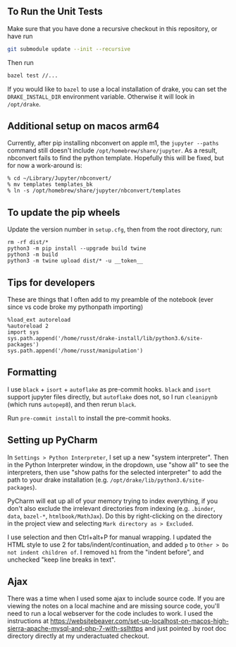 ## To Run the Unit Tests

Make sure that you have done a recursive checkout in this repository, or have run

```bash
git submodule update --init --recursive
```
Then run
```bash
bazel test //...
```

If you would like to `bazel` to use a local installation of drake, you can set
the `DRAKE_INSTALL_DIR` environment variable. Otherwise it will look in
`/opt/drake`.

## Additional setup on macos arm64

Currently, after pip installing nbconvert on apple m1, the `jupyter --paths`
command still doesn't include `/opt/homebrew/share/jupyter`.  As a result,
nbconvert fails to find the python template.  Hopefully this will be fixed, but
for now a work-around is:

```
% cd ~/Library/Jupyter/nbconvert/
% mv templates templates_bk
% ln -s /opt/homebrew/share/jupyter/nbconvert/templates
```

## To update the pip wheels

Update the version number in `setup.cfg`, then from the root directory, run:
```
rm -rf dist/*
python3 -m pip install --upgrade build twine
python3 -m build
python3 -m twine upload dist/* -u __token__ 
``` 

## Tips for developers

These are things that I often add to my preamble of the notebook (ever since vs code broke my pythonpath importing)
```
%load_ext autoreload
%autoreload 2
import sys
sys.path.append('/home/russt/drake-install/lib/python3.6/site-packages')
sys.path.append('/home/russt/manipulation')
```

## Formatting

I use `black` + `isort` + `autoflake` as pre-commit hooks.  `black` and `isort`
support jupyter files directly, but `autoflake` does not, so I run `cleanipynb`
(which runs `autopep8`), and then rerun `black`.  

Run `pre-commit install` to install the pre-commit hooks.

## Setting up PyCharm

In `Settings > Python Interpreter`, I set up a new "system interpreter". Then in
the Python Interpreter window, in the dropdown, use "show all" to see the
interpreters, then use "show paths for the selected interpreter" to add the path
to your drake installation (e.g. `/opt/drake/lib/python3.6/site-packages`).

PyCharm will eat up all of your memory trying to index everything, if you don't
also exclude the irrelevant directories from indexing (e.g. `.binder`, `data`,
`bazel-*`, `htmlbook/MathJax`). Do this by right-clicking on the directory in
the project view and selecting `Mark directory as > Excluded`.

I use selection and then Ctrl+alt+P for manual wrapping. I updated the HTML
style to use 2 for tabs/indent/continuation, and added `p`
to `Other > Do not indent children of`. I removed `h1` from the "indent before",
and unchecked "keep line breaks in text".

## Ajax

There was a time when I used some ajax to include source code. If you are
viewing the notes on a local machine and are missing source code, you'll need
to run a local webserver for the code includes to work. I used the instructions
at
https://websitebeaver.com/set-up-localhost-on-macos-high-sierra-apache-mysql-and-php-7-with-sslhttps
and just pointed by root doc directory directly at my underactuated checkout.

